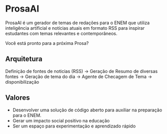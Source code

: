 # ProsaAI

ProsaAI é um gerador de temas de redações para o ENEM que utiliza inteligência artificial e notícias atuais em formato RSS para inspirar estudantes com temas relevantes e contemporâneos.

Você está pronto para a próxima Prosa?

## Arquitetura

Definição de fontes de noticias (RSS) -> Geração de Resumo de diversas fontes -> Geração de tema do dia -> Agente de Checagem de Tema -> disponibilização

## Valores

- Desenvolver uma solução de código aberto para auxiliar na preparação para o ENEM.
- Gerar um impacto social positivo na educação
- Ser um espaço para experimentação e aprendizado rápido 
